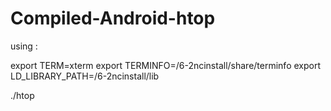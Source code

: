 # Compiled-Android-htop
using :

export TERM=xterm
export TERMINFO=/6-2ncinstall/share/terminfo
export LD_LIBRARY_PATH=/6-2ncinstall/lib

./htop
